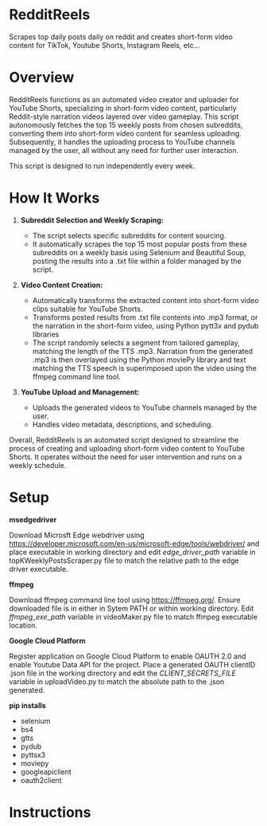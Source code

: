 # RedditReels
Scrapes top daily posts daily on reddit and creates short-form video content for TikTok, Youtube Shorts, Instagram Reels, etc...

# Overview

RedditReels functions as an automated video creator and uploader for YouTube Shorts, specializing in short-form video content, particularly Reddit-style narration videos layered over video gameplay. This script autonomously fetches the top 15 weekly posts from chosen subreddits, converting them into short-form video content for seamless uploading. Subsequently, it handles the uploading process to YouTube channels managed by the user, all without any need for further user interaction. 

This script is designed to run independently every week.

# How It Works

1. **Subreddit Selection and Weekly Scraping:**
   - The script selects specific subreddits for content sourcing.
   - It automatically scrapes the top 15 most popular posts from these subreddits on a weekly basis using Selenium and Beautiful Soup, posting the results into a .txt file within a folder managed by the script. 

2. **Video Content Creation:**
   - Automatically transforms the extracted content into short-form video clips suitable for YouTube Shorts.
   - Transforms posted results from .txt file contents into .mp3 format, or the narration in the short-form video, using Python pytt3x and pydub libraries
   - The script randomly selects a segment from tailored gameplay, matching the length of the TTS .mp3. Narration from the generated .mp3 is then overlayed using the Python moviePy library and text matching the TTS speech is superimposed upon the video using the ffmpeg command line tool.

3. **YouTube Upload and Management:**
   - Uploads the generated videos to YouTube channels managed by the user.
   - Handles video metadata, descriptions, and scheduling.

Overall, RedditReels is an automated script designed to streamline the process of creating and uploading short-form video content to YouTube Shorts. It operates without the need for user intervention and runs on a weekly schedule. 

# Setup

**msedgedriver**

Download Microsft Edge webdriver using https://developer.microsoft.com/en-us/microsoft-edge/tools/webdriver/ and place executable in working directory and edit _edge_driver_path_ variable in topKWeeklyPostsScraper.py file to match the relative path to the edge driver executable. 

**ffmpeg**

Download ffmpeg command line tool using https://ffmpeg.org/. Ensure downloaded file is in either in Sytem PATH or within working directory. Edit _ffmpeg_exe_path_ variable in videoMaker.py file to match ffmpeg executable location. 

**Google Cloud Platform**

Register application on Google Cloud Platform to enable OAUTH 2.0 and enable Youtube Data API for the project. Place a generated OAUTH clientID .json file in the working directory and edit the _CLIENT_SECRETS_FILE_ variable in uploadVideo.py to match the absolute path to the .json generated. 

**pip installs**
- selenium
- bs4
- gtts
- pydub
- pyttsx3
- moviepy
- googleapiclient
- oauth2client

# Instructions
